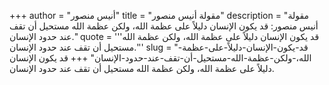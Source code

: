 +++
author = "أنيس منصور"
title = "مقولة أنيس منصور"
description = "مقولة أنيس منصور: قد يكون الإنسان دليلاً على عظمة الله، ولكن عظمة الله مستحيل أن تقف عند حدود الإنسان."
quote = '''قد يكون الإنسان دليلاً على عظمة الله، ولكن عظمة الله مستحيل أن تقف عند حدود الإنسان.'''
slug = "قد-يكون-الإنسان-دليلاً-على-عظمة-الله،-ولكن-عظمة-الله-مستحيل-أن-تقف-عند-حدود-الإنسان"
+++
قد يكون الإنسان دليلاً على عظمة الله، ولكن عظمة الله مستحيل أن تقف عند حدود الإنسان.
